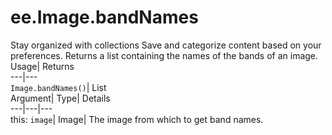  
#  ee.Image.bandNames 
Stay organized with collections  Save and categorize content based on your preferences. 
Returns a list containing the names of the bands of an image. Usage| Returns  
---|---  
`Image.bandNames()`| List  
Argument| Type| Details  
---|---|---  
this: `image`| Image| The image from which to get band names.  
